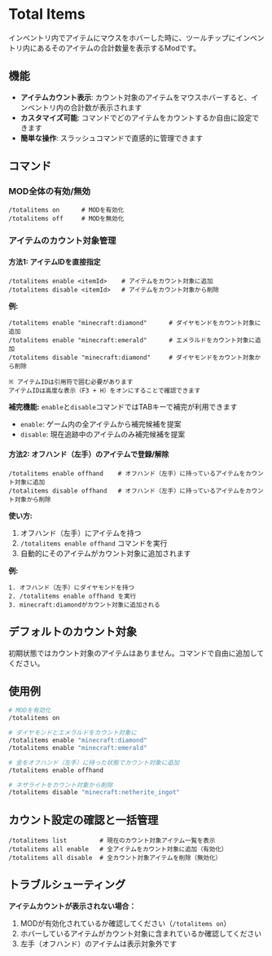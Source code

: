 # Total Items

インベントリ内でアイテムにマウスをホバーした時に、ツールチップにインベントリ内にあるそのアイテムの合計数量を表示するModです。

## 機能

- **アイテムカウント表示**: カウント対象のアイテムをマウスホバーすると、インベントリ内の合計数が表示されます
- **カスタマイズ可能**: コマンドでどのアイテムをカウントするか自由に設定できます
- **簡単な操作**: スラッシュコマンドで直感的に管理できます

## コマンド

### MOD全体の有効/無効

```
/totalitems on      # MODを有効化
/totalitems off     # MODを無効化
```

### アイテムのカウント対象管理

#### 方法1: アイテムIDを直接指定

```
/totalitems enable <itemId>    # アイテムをカウント対象に追加
/totalitems disable <itemId>   # アイテムをカウント対象から削除
```

**例:**
```
/totalitems enable "minecraft:diamond"      # ダイヤモンドをカウント対象に追加
/totalitems enable "minecraft:emerald"      # エメラルドをカウント対象に追加
/totalitems disable "minecraft:diamond"     # ダイヤモンドをカウント対象から削除

※ アイテムIDは引用符で囲む必要があります
アイテムIDは高度な表示（F3 + H）をオンにすることで確認できます
```

**補完機能:** `enable`と`disable`コマンドではTABキーで補完が利用できます
- `enable`: ゲーム内の全アイテムから補完候補を提案
- `disable`: 現在追跡中のアイテムのみ補完候補を提案

#### 方法2: オフハンド（左手）のアイテムで登録/解除

```
/totalitems enable offhand    # オフハンド（左手）に持っているアイテムをカウント対象に追加
/totalitems disable offhand   # オフハンド（左手）に持っているアイテムをカウント対象から削除
```

**使い方:**
1. オフハンド（左手）にアイテムを持つ
2. `/totalitems enable offhand` コマンドを実行
3. 自動的にそのアイテムがカウント対象に追加されます

**例:**
```
1. オフハンド（左手）にダイヤモンドを持つ
2. /totalitems enable offhand を実行
3. minecraft:diamondがカウント対象に追加される
```

## デフォルトのカウント対象

初期状態ではカウント対象のアイテムはありません。コマンドで自由に追加してください。

## 使用例

```bash
# MODを有効化
/totalitems on

# ダイヤモンドとエメラルドをカウント対象に
/totalitems enable "minecraft:diamond"
/totalitems enable "minecraft:emerald"

# 金をオフハンド（左手）に持った状態でカウント対象に追加
/totalitems enable offhand

# ネザライトをカウント対象から削除
/totalitems disable "minecraft:netherite_ingot"
```

## カウント設定の確認と一括管理

```
/totalitems list         # 現在のカウント対象アイテム一覧を表示
/totalitems all enable   # 全アイテムをカウント対象に追加（有効化）
/totalitems all disable  # 全カウント対象アイテムを削除（無効化）
```

## トラブルシューティング

**アイテムカウントが表示されない場合：**
1. MODが有効化されているか確認してください（`/totalitems on`）
2. ホバーしているアイテムがカウント対象に含まれているか確認してください
3. 左手（オフハンド）のアイテムは表示対象外です







